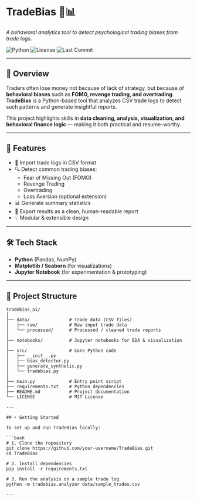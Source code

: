 # TradeBias 🧠📊  
*A behavioral analytics tool to detect psychological trading biases from trade logs.*

![Python](https://img.shields.io/badge/Python-3.9%2B-blue.svg)
![License](https://img.shields.io/badge/License-MIT-green.svg)
![Last Commit](https://img.shields.io/github/last-commit/your-username/TradeBias)

---

## 📌 Overview  
Traders often lose money not because of lack of strategy, but because of **behavioral biases** such as **FOMO, revenge trading, and overtrading**.  
**TradeBias** is a Python-based tool that analyzes CSV trade logs to detect such patterns and generate insightful reports.  

This project highlights skills in **data cleaning, analysis, visualization, and behavioral finance logic** — making it both practical and resume-worthy.  

---

## 🚀 Features  
- 📂 Import trade logs in CSV format  
- 🔍 Detect common trading biases:
  - Fear of Missing Out (FOMO)  
  - Revenge Trading  
  - Overtrading  
  - Loss Aversion (optional extension)  
- 📊 Generate summary statistics  
- 📑 Export results as a clean, human-readable report  
- 💡 Modular & extensible design  

---

## 🛠️ Tech Stack  
- **Python** (Pandas, NumPy)  
- **Matplotlib / Seaborn** (for visualizations)  
- **Jupyter Notebook** (for experimentation & prototyping)  

---

## 📂 Project Structure  

```text
tradebias_ai/
│
├── data/               # Trade data (CSV files)
│   ├── raw/            # Raw input trade data
│   └── processed/      # Processed / cleaned trade reports
│
├── notebooks/          # Jupyter notebooks for EDA & visualization
│
├── src/                # Core Python code
│   ├── __init__.py
│   ├── bias_detector.py
│   ├── generate_synthetic.py
│   └── tradebias.py
│
├── main.py             # Entry point script
├── requirements.txt    # Python dependencies
├── README.md           # Project documentation
└── LICENSE             # MIT License

---

## ⚡ Getting Started  

To set up and run TradeBias locally:  

```bash
# 1. Clone the repository
git clone https://github.com/your-username/TradeBias.git
cd TradeBias

# 2. Install dependencies
pip install -r requirements.txt

# 3. Run the analysis on a sample trade log
python -m tradebias.analyzer data/sample_trades.csv

---



